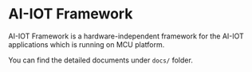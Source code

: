 # AI-IOT Framework

AI-IOT Framework is a hardware-independent framework for the AI-IOT applications which is running on MCU platform.

You can find the detailed documents under `docs/` folder.


